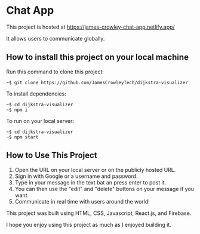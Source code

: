 # Chat App

This project is hosted at https://james-crowley-chat-app.netlify.app/

It allows users to communicate globally.

## How to install this project on your local machine

Run this command to clone this project:
```
~$ git clone https://github.com/JamesCrowleyTech/dijkstra-visualizer
```
To install dependencies:
```
~$ cd dijkstra-visualizer
~$ npm i
```
To run on your local server:
```
~$ cd dijkstra-visualizer
~$ npm start
```

## How to Use This Project

1) Open the URL on your local server or on the publicly hosted URL.
2) Sign in with Google or a username and password.
3) Type in your message in the text bat an press enter to post it.
4) You can then use the "edit" and "delete" buttons on your message if you want 
5) Communicate in real time with users around the world!

This project was built using HTML, CSS, Javascript, React.js, and Firebase.

I hope you enjoy using this project as much as I enjoyed building it.
